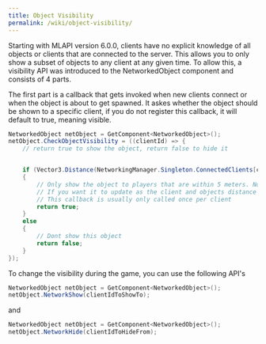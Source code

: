 ```yaml
---
title: Object Visibility
permalink: /wiki/object-visibility/
---
```


Starting with MLAPI version 6.0.0, clients have no explicit knowledge of all objects or clients that are connected to the server.
This allows you to only show a subset of objects to any client at any given time. To allow this, a visibility API was introduced
to the NetworkedObject component and consists of 4 parts.


The first part is a callback that gets invoked when new clients connect or when the object is about to get spawned. It askes whether the object should be shown to a specific client, if you do not register this callback, it will default to true, meaning visible.

```csharp
NetworkedObject netObject = GetComponent<NetworkedObject>();
netObject.CheckObjectVisibility = ((clientId) => {
    // return true to show the object, return false to hide it


    if (Vector3.Distance(NetworkingManager.Singleton.ConnectedClients[clientId].PlayerObject.position, transform.position) > 5)
    {
        // Only show the object to players that are within 5 meters. Note that this has to be rechecked by your own code
        // If you want it to update as the client and objects distance change.
        // This callback is usually only called once per client
        return true;
    }
    else
    {
        // Dont show this object
        return false;
    }
});
```

To change the visibility during the game, you can use the following API's

```csharp
NetworkedObject netObject = GetComponent<NetworkedObject>();
netObject.NetworkShow(clientIdToShowTo);
```
and
```csharp
NetworkedObject netObject = GetComponent<NetworkedObject>();
netObject.NetworkHide(clientIdToHideFrom);
```
